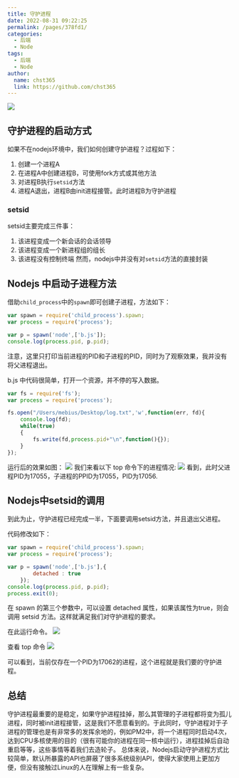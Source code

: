```yaml
---
title: 守护进程
date: 2022-08-31 09:22:25
permalink: /pages/378fd1/
categories: 
  - 后端
  - Node
tags: 
  - 后端
  - Node
author: 
  name: chst365
  link: https://github.com/chst365
---
```

![](https://cdn.jsdelivr.net/gh/chst365/bolgImgs/imgs/topImgs/76.jpg)
## 守护进程的启动方式
如果不在nodejs环境中，我们如何创建守护进程？过程如下：
1. 创建一个进程A
2. 在进程A中创建进程B，可使用fork方式或其他方法
3. 对进程B执行`setsid`方法
4. 进程A退出，进程B由init进程接管。此时进程B为守护进程

### setsid
setsid主要完成三件事：
1. 该进程变成一个新会话的会话领导
2. 该进程变成一个新进程组的组长
3. 该进程没有控制终端
然而，nodejs中并没有对`setsid`方法的直接封装

## Nodejs 中启动子进程方法
借助`child_process`中的`spawn`即可创建子进程，方法如下：
```js
var spawn = require('child_process').spawn;
var process = require('process');

var p = spawn('node',['b.js']);
console.log(process.pid, p.pid);
```
注意，这里只打印当前进程的PID和子进程的PID，同时为了观察效果，我并没有将父进程退出。

b.js 中代码很简单，打开一个资源，并不停的写入数据。
```js
var fs = require('fs');
var process = require('process');

fs.open("/Users/mebius/Desktop/log.txt",'w',function(err, fd){
	console.log(fd);
	while(true)
	{
		fs.write(fd,process.pid+"\n",function(){});
	}
});
```
运行后的效果如图：
![](https://p1-jj.byteimg.com/tos-cn-i-t2oaga2asx/gold-user-assets/2016/11/29/7a21cc1b1975ad2128ed094f5e8effc6.png~tplv-t2oaga2asx-zoom-in-crop-mark:3024:0:0:0.awebp)
我们来看以下 top 命令下的进程情况:
![](https://p1-jj.byteimg.com/tos-cn-i-t2oaga2asx/gold-user-assets/2016/11/29/52bf06943ce2b7f2acfc9095bb202ece.png~tplv-t2oaga2asx-zoom-in-crop-mark:3024:0:0:0.awebp)
看到，此时父进程PID为17055，子进程的PPID为17055，PID为17056.

## Nodejs中setsid的调用
到此为止，守护进程已经完成一半，下面要调用setsid方法，并且退出父进程。

代码修改如下：

```js
var spawn = require('child_process').spawn;
var process = require('process');

var p = spawn('node',['b.js'],{
        detached : true
    });
console.log(process.pid, p.pid);
process.exit(0);
```
在 spawn 的第三个参数中，可以设置 detached 属性，如果该属性为true，则会调用 setsid 方法。这样就满足我们对守护进程的要求。

在此运行命令。
![](https://p1-jj.byteimg.com/tos-cn-i-t2oaga2asx/gold-user-assets/2016/11/29/04ffe72d6460092a8b5796f6f6099734.png~tplv-t2oaga2asx-zoom-in-crop-mark:3024:0:0:0.awebp)

查看 top 命令
![](https://p1-jj.byteimg.com/tos-cn-i-t2oaga2asx/gold-user-assets/2016/11/29/c05d3cae380bb9f107f09793c8c67923.png~tplv-t2oaga2asx-zoom-in-crop-mark:3024:0:0:0.awebp)

可以看到，当前仅存在一个PID为17062的进程，这个进程就是我们要的守护进程。

## 总结
守护进程最重要的是稳定，如果守护进程挂掉，那么其管理的子进程都将变为孤儿进程，同时被init进程接管，这是我们不愿意看到的。于此同时，守护进程对于子进程的管理也是有非常多的发挥余地的，例如PM2中，将一个进程同时启动4次，达到CPU多核使用的目的（很有可能你的进程在同一核中运行），进程挂掉后自动重启等等，这些事情等着我们去造轮子。
总体来说，Nodejs启动守护进程方式比较简单，默认所暴露的API也屏蔽了很多系统级别API，使得大家使用上更加方便，但没有接触过Linux的人在理解上有一些复杂。
